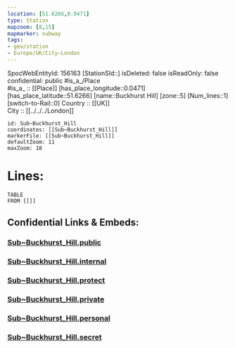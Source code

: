 ```yaml
---
location: [51.6266,0.0471] 
type: Station 
mapzoom: [8,15] 
mapmarker: subway 
tags:
- geo/station
- Europe/UK/City~London
---
```

SpocWebEntityId: 156163
[StationSId::] 
isDeleted: false
isReadOnly: false
confidential: public
#is_a_/Place  
#is_a_ :: [[Place]] 
[has_place_longitude::0.0471] 
[has_place_latitude::51.6266] 
[name::Buckhurst Hill] 
[zone::5] 
[Num_lines::1] 
[switch-to-Rail::0] 
Country :: [[UK]]  
City :: [[../../../London]]  


```leaflet
id: Sub~Buckhurst_Hill
coordinates: [[Sub~Buckhurst_Hill]] 
markerFile: [[Sub~Buckhurst_Hill]] 
defaultZoom: 11 
maxZoom: 18
```


# Lines: 
```dataview
TABLE 
FROM [[]] 
```


## Confidential Links & Embeds: 

### [Sub~Buckhurst_Hill.public](/_public/\Earth\Continent\Europe\Europe~North\UK\England\Regions~England\London,Greater\cities~GreaterLondon\Underground\StationSub~Buckhurst_Hill.public.md) 

### [Sub~Buckhurst_Hill.internal](/_internal/\Earth\Continent\Europe\Europe~North\UK\England\Regions~England\London,Greater\cities~GreaterLondon\Underground\StationSub~Buckhurst_Hill.internal.md) 

### [Sub~Buckhurst_Hill.protect](/_protect/\Earth\Continent\Europe\Europe~North\UK\England\Regions~England\London,Greater\cities~GreaterLondon\Underground\StationSub~Buckhurst_Hill.protect.md) 

### [Sub~Buckhurst_Hill.private](/_private/\Earth\Continent\Europe\Europe~North\UK\England\Regions~England\London,Greater\cities~GreaterLondon\Underground\StationSub~Buckhurst_Hill.private.md) 

### [Sub~Buckhurst_Hill.personal](/_personal/\Earth\Continent\Europe\Europe~North\UK\England\Regions~England\London,Greater\cities~GreaterLondon\Underground\StationSub~Buckhurst_Hill.personal.md) 

### [Sub~Buckhurst_Hill.secret](/_secret/\Earth\Continent\Europe\Europe~North\UK\England\Regions~England\London,Greater\cities~GreaterLondon\Underground\StationSub~Buckhurst_Hill.secret.md)

